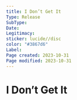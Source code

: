 ```yaml
---
title: I Don’t Get It
Type: Release  
SubType: 
Date: 
Legitimacy: 
sticker: lucide//disc
color: "#3867d6"
Label: 
Page created: 2023-10-31
Page modified: 2023-10-31
---
```


# I Don’t Get It
